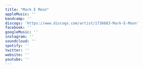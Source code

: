 ```yaml
---
title: "Mark E Moon"
appleMusic: ''
bandcamp: ''
discogs: 'https://www.discogs.com/artist/1736683-Mark-E-Moon'
facebook: ''
googleMusic: ''
instagram: ''
soundcloud: ''
spotify: ''
twitter: ''
website: ''
youtube: ''
---
```

